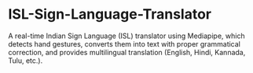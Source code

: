 # ISL-Sign-Language-Translator
A real-time Indian Sign Language (ISL) translator using Mediapipe, which detects hand gestures, converts them into text with proper grammatical correction, and provides multilingual translation (English, Hindi, Kannada, Tulu, etc.).
